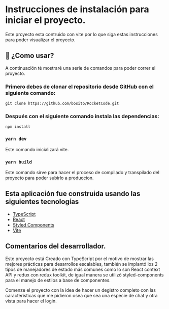 # Instrucciones de instalación para iniciar el proyecto.

Este proyecto esta contruido con vite por lo que siga estas instrucciones para poder visualizar el proyecto.

## 🚀 ¿Como usar?

A continuación té mostraré una serie de comandos para poder correr el proyecto.

### Primero debes de clonar el repositorio desde GitHub con el siguiente comando:

```shell
git clone https://github.com/bosito/RocketCode.git
```

### Después con el siguiente comando instala las dependencias:

```shell
npm install
```

### `yarn dev`

Este comando inicializará vite.

### `yarn build`

Este comando sirve para hacer el proceso de compilado y transpilado del proyecto para poder subirlo a produccion.

## Esta aplicación fue construida usando las siguientes tecnologías

- [TypeScript](https://www.typescriptlang.org/)
- [React](https://reactjs.org/)
- [Styled Components](https://styled-components.com/)
- [Vite](https://vitejs.dev/)

## Comentarios del desarrollador.

Este proyecto está Creado con TypeScript por el motivo de mostrar las mejores prácticas para desarrollos escalables, también se implantó los 2 tipos de manejadores de estado más comunes como lo son React context API y redux con redux toolkit, de igual manera se utilizó styled-components para el manejo de estilos a base de componentes.

Comenze el proyecto con la idea de hacer un degistro completo con las caracteristicas que me pidieron osea que sea una especie de chat y otra vista para hacer el login.
